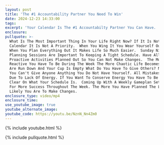 ```yaml
---
layout: post
title: 'The #1 Accountability Partner You Need To Win'
date: 2024-12-23 14:33:00
tags:
excerpt: 'Your Calendar Is The #1 Accountabilty Partner You Can Have. '
enclosure:
pullquote: >-
  What Is The Most Important Thing In Your Life Right Now? If It Is Not In Your
  Calendar It Is Not A Priority.  When You Wing It You Wear Yourself Out Faster.
  When You Plan Everything Out It Makes Life So Much Easier.  Sunday Night
  Planning Sessions Are Important To Keeping A Tight Schedule. Have All Your
  Proactive Activities Planned Out So You Can Not Make Changes.  The More
  Reactive You Have To Be During The Week The More Chaotic Life Becomes.  If You
  Are Run Down And Your Cup Is Empty What Do You Have To Give Others? Nothing. 
  You Can't Give Anyone Anything You Do Not Have Yourself. All Mistakes Are Made
  Due To Lack Of Energy. If You Want To Conserve Energy You Have To Be Very
  Clear On What Your Schedule Is.  Coming Up With A Weekly Gameplan Sets You Up
  For More Success Throughout The Week. The More You Have Planned The Less
  Likely You Are To Make Changes.
enclosure_type: video/mp4
enclosure_time:
use_youtube_image: true
youtube_alternate_image:
youtube_code: https://youtu.be/NznN_Nn4Zm0
---
```

{% include youtube.html %}

{% include pullquote.html %}